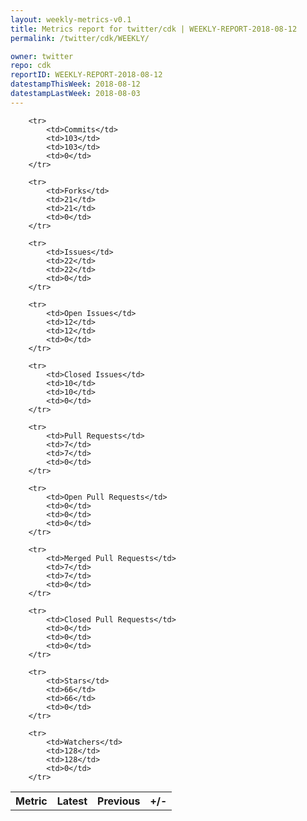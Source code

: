 ```yaml
---
layout: weekly-metrics-v0.1
title: Metrics report for twitter/cdk | WEEKLY-REPORT-2018-08-12
permalink: /twitter/cdk/WEEKLY/

owner: twitter
repo: cdk
reportID: WEEKLY-REPORT-2018-08-12
datestampThisWeek: 2018-08-12
datestampLastWeek: 2018-08-03
---
```




<table style="width: 100%;">
    <tr>
        <th>Metric</th>
        <th>Latest</th>
        <th>Previous</th>
        <th>+/-</th>
    </tr>

        <tr>
            <td>Commits</td>
            <td>103</td>
            <td>103</td>
            <td>0</td>
        </tr>
        
        <tr>
            <td>Forks</td>
            <td>21</td>
            <td>21</td>
            <td>0</td>
        </tr>
        
        <tr>
            <td>Issues</td>
            <td>22</td>
            <td>22</td>
            <td>0</td>
        </tr>
        
        <tr>
            <td>Open Issues</td>
            <td>12</td>
            <td>12</td>
            <td>0</td>
        </tr>
        
        <tr>
            <td>Closed Issues</td>
            <td>10</td>
            <td>10</td>
            <td>0</td>
        </tr>
        
        <tr>
            <td>Pull Requests</td>
            <td>7</td>
            <td>7</td>
            <td>0</td>
        </tr>
        
        <tr>
            <td>Open Pull Requests</td>
            <td>0</td>
            <td>0</td>
            <td>0</td>
        </tr>
        
        <tr>
            <td>Merged Pull Requests</td>
            <td>7</td>
            <td>7</td>
            <td>0</td>
        </tr>
        
        <tr>
            <td>Closed Pull Requests</td>
            <td>0</td>
            <td>0</td>
            <td>0</td>
        </tr>
        
        <tr>
            <td>Stars</td>
            <td>66</td>
            <td>66</td>
            <td>0</td>
        </tr>
        
        <tr>
            <td>Watchers</td>
            <td>128</td>
            <td>128</td>
            <td>0</td>
        </tr>
        
</table>
